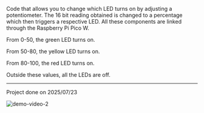 Code that allows you to change which LED turns on by adjusting a potentiometer. The 16 bit reading obtained is changed to a percentage which then triggers a respective LED. All these components are linked through the Raspberry Pi Pico W.

From 0-50, the green LED turns on.

From 50-80, the yellow LED turns on.

From 80-100, the red LED turns on.

Outside these values, all the LEDs are off.

---

Project done on 2025/07/23

![demo-video-2](https://github.com/user-attachments/assets/59c6ae1e-5b33-4355-882b-a135385a4cf4)
